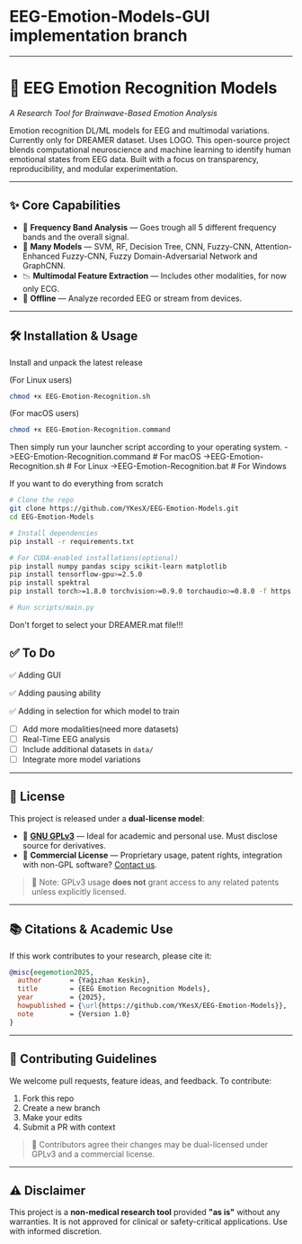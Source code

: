 # EEG-Emotion-Models-GUI implementation branch
----------------------------------------------------------------------

# 🧠 EEG Emotion Recognition Models

_A Research Tool for Brainwave-Based Emotion Analysis_

Emotion recognition DL/ML models for EEG and multimodal variations. Currently only for DREAMER dataset. Uses LOGO.
This open-source project blends computational neuroscience and machine learning to identify human emotional states from EEG data. Built with a focus on transparency, reproducibility, and modular experimentation.

---

## ✨ Core Capabilities

- 🧠 **Frequency Band Analysis** — Goes trough all 5 different frequency bands and the overall signal.
- 🧬 **Many Models** — SVM, RF, Decision Tree, CNN, Fuzzy-CNN, Attention-Enhanced Fuzzy-CNN, Fuzzy Domain-Adversarial Network and GraphCNN.
- 📉 **Multimodal Feature Extraction** — Includes other modalities, for now only ECG.
- 🧪 **Offline** — Analyze recorded EEG or stream from devices.

---

## 🛠️ Installation & Usage
Install and unpack the latest release

(For Linux users)
```bash
chmod +x EEG-Emotion-Recognition.sh
```
(For macOS users)
```bash
chmod +x EEG-Emotion-Recognition.command
```
Then simply run your launcher script according to your operating system.
->EEG-Emotion-Recognition.command    # For macOS
->EEG-Emotion-Recognition.sh         # For Linux
->EEG-Emotion-Recognition.bat        # For Windows

If you want to do everything from scratch
```bash
# Clone the repo
git clone https://github.com/YKesX/EEG-Emotion-Models.git
cd EEG-Emotion-Models

# Install dependencies
pip install -r requirements.txt

# For CUDA-enabled installations(optional)
pip install numpy pandas scipy scikit-learn matplotlib
pip install tensorflow-gpu>=2.5.0
pip install spektral
pip install torch>=1.8.0 torchvision>=0.9.0 torchaudio>=0.8.0 -f https://download.pytorch.org/whl/cu113/torch_stable.html

# Run scripts/main.py
```
Don't forget to select your DREAMER.mat file!!!

## ✅ To Do

✅ Adding GUI

✅ Adding pausing ability

✅ Adding in selection for which model to train

- [ ] Add more modalities(need more datasets)
- [ ] Real-Time EEG analysis
- [ ] Include additional datasets in `data/`
- [ ] Integrate more model variations

---

## 📜 License

This project is released under a **dual-license model**:

- 🧩 **[GNU GPLv3](https://www.gnu.org/licenses/gpl-3.0.html)** — Ideal for academic and personal use. Must disclose source for derivatives.
- 🏢 **Commercial License** — Proprietary usage, patent rights, integration with non-GPL software? [Contact us](mailto:yagizhankeskin91@protonmail.com).

> 📌 Note: GPLv3 usage **does not** grant access to any related patents unless explicitly licensed.

---

## 📚 Citations & Academic Use

If this work contributes to your research, please cite it:

```bibtex
@misc{eegemotion2025,
  author       = {Yağızhan Keskin},
  title        = {EEG Emotion Recognition Models},
  year         = {2025},
  howpublished = {\url{https://github.com/YKesX/EEG-Emotion-Models}},
  note         = {Version 1.0}
}
```

---

## 🤝 Contributing Guidelines

We welcome pull requests, feature ideas, and feedback. To contribute:

1. Fork this repo
2. Create a new branch
3. Make your edits
4. Submit a PR with context

> 🧠 Contributors agree their changes may be dual-licensed under GPLv3 and a commercial license.

---

## ⚠️ Disclaimer

This project is a **non-medical research tool** provided **"as is"** without any warranties. It is not approved for clinical or safety-critical applications. Use with informed discretion.
```
